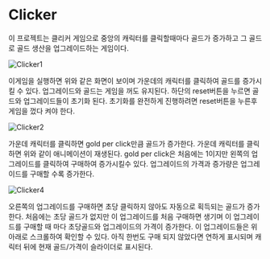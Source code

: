 # Clicker

이 프로젝트는 클리커 게임으로 중앙의 캐릭터를 클릭할때마다 골드가 증가하고 그 골드로 골드 생산을 업그레이드하는 게임이다.

![Clicker1](http://drive.google.com/uc?export=view&id=1Lvy8QZmma-WluQV1hZGcJC_uq7g-12ge)

이게임을 실행하면 위와 같은 화면이 보이며 가운데의 캐릭터를 클릭하여 골드를 증가시킬 수 있다.
업그레이드와 골드는 게임을 꺼도 유지된다.
하단의 reset버튼을 누르면 골드와 업그레이드들이 초기화 된다. 
초기화를 완전하게 진행하려면 reset버튼을 누른후 게임을 껐다 켜야 한다.

![Clicker2](http://drive.google.com/uc?export=view&id=156MMIcQwPk5Ryl1nO-JJdUF3HbuJAhUe)

가운데 캐릭터를 클릭하면 gold per click만큼 골드가 증가한다.
가운데 캐릭터를 클릭하면 위와 같이 애니메이션이 재생된다.
gold per click은 처음에는 1이지만 왼쪽의 업그레이드를 클릭하여 구매하여 증가시킬수 있다.
업그레이드의 가격과 증가량은 업그레이드를 구매할 수록 증가한다.

![Clicker4](http://drive.google.com/uc?export=view&id=1CPkIt_QXUpyR3WcJGxWEu-8OkdKb1zyY)

오른쪽의 업그레이드를 구매하면 초당 클릭하지 않아도 자동으로 획득되는 골드가 증가한다. 
처음에는 초당 골드가 없지만 이 업그레이드를 처음 구매하면 생기며 이 업그레이드를 구매할 때 마다 초당골드와 업그레이드의 가격이 증가한다.
이 업그레이드들은 위아래로 스크롤하여 확인할 수 있다.
아직 한번도 구매 되지 않았다면 연하게 표시되며 캐릭터 뒤에 현재 골드/가격이 슬라이더로 표시된다.
